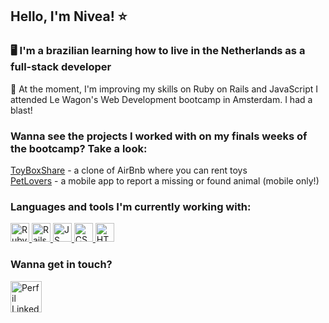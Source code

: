 ## Hello, I'm Nivea! ⭐

### 🖥 I'm a brazilian learning how to live in the Netherlands as a full-stack developer 

🦑 At the moment, I'm improving my skills on Ruby on Rails and JavaScript
I attended Le Wagon's Web Development bootcamp in Amsterdam. I had a blast!

### Wanna see the projects I worked with on my finals weeks of the bootcamp? Take a look: 

[ToyBoxShare](https://github.com/niveavilar/ToyBoxShare) - a clone of AirBnb where you can rent toys <br>
[PetLovers](https://github.com/niveavilar/PetLovers) - a mobile app to report a missing or found animal (mobile only!)

### Languages and tools I'm currently working with: 
<div class="d-flex justify-content: space-around">
  <a href="https://www.ruby-lang.org/">
    <img src="https://cdn.jsdelivr.net/gh/devicons/devicon/icons/ruby/ruby-original.svg" alt="Ruby" width="30" height="30">
  </a> 
  
  <a href="https://rubyonrails.org/">
    <img src="https://cdn.jsdelivr.net/gh/devicons/devicon/icons/rails/rails-plain-wordmark.svg" alt="Rails" width="30" height="30">
  </a>
  
  <a href="https://www.javascript.com/">
    <img src="https://cdn.jsdelivr.net/gh/devicons/devicon/icons/javascript/javascript-original.svg" alt="JS" width="30" height="30">
  </a> 
  
  <a href="https://developer.mozilla.org/en-US/docs/Web/CSS">
    <img src="https://cdn.jsdelivr.net/gh/devicons/devicon/icons/css3/css3-original.svg" alt="CSS" width="30" height="30">
  </a>  

  <a href="https://developer.mozilla.org/en-US/docs/Web/HTML">
    <img src="https://cdn.jsdelivr.net/gh/devicons/devicon/icons/html5/html5-original-wordmark.svg" alt="HTML" width="30" height="30">
  </a>
  
</div>

### Wanna get in touch? 

<a href="https://www.linkedin.com/in/niveavilar">
  <img src="https://cdn.jsdelivr.net/gh/devicons/devicon/icons/linkedin/linkedin-original.svg" alt="Perfil LinkedIn" width="50" height="50">
</a>

<!--
**niveavilar/niveavilar** is a ✨ _special_ ✨ repository because its `README.md` (this file) appears on your GitHub profile.

Here are some ideas to get you started:

- 🔭 I’m currently working on ...
- 🌱 I’m currently learning ...
- 👯 I’m looking to collaborate on ...
- 🤔 I’m looking for help with ...
- 💬 Ask me about ...
- 📫 How to reach me: ...
- 😄 Pronouns: ...
- ⚡ Fun fact: ...
-->
